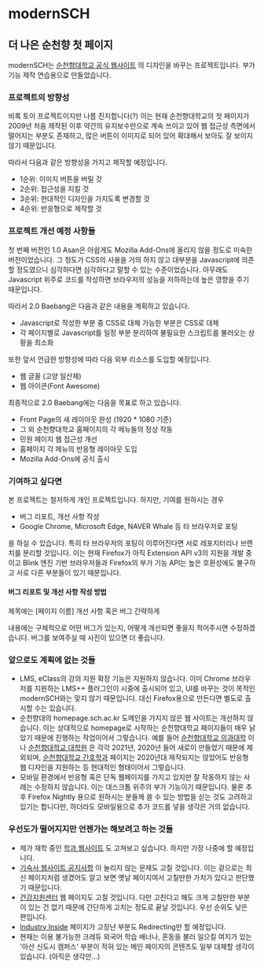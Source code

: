 # modernSCH
## 더 나은 순천향 첫 페이지

modernSCH는 [순천향대학교 공식 웹사이트](https://homepage.sch.ac.kr) 의 디자인을 바꾸는 프로젝트입니다. 부가 기능 제작 연습용으로 만들었습니다.

### 프로젝트의 방향성

비록 토이 프로젝트이지만 나름 진지합니다(?) 이는 현재 순천향대학교의 첫 페이지가 2009년 처음 제작된 이후 약간의 유지보수만으로 계속 쓰이고 있어 웹 접근성 측면에서 떨어지는 부분도 존재하고, 많은 버튼이 이미지로 되어 있어 확대해서 보아도 잘 보이지 않기 때문입니다.

따라서 다음과 같은 방향성을 가지고 제작할 예정입니다.

* 1순위: 이미지 버튼을 버릴 것
* 2순위: 접근성을 지킬 것
* 3순위: 현대적인 디자인을 가지도록 변경할 것
* 4순위: 반응형으로 제작할 것

### 프로젝트 개선 예정 사항들

첫 번째 버전인 1.0 Asan은 아쉽게도 Mozilla Add-Ons에 올리지 않을 정도로 미숙한 버전이었습니다. 그 정도가 CSS의 사용을 거의 하지 않고 대부분을 Javascript에 의존할 정도였으니 심각하다면 심각하다고 말할 수 있는 수준이었습니다. 아무래도 Javascript 위주로 코드를 작성하면 브라우저의 성능을 저하하는데 높은 영향을 주기 때문입니다.

따라서 2.0 Baebang은 다음과 같은 내용을 계획하고 있습니다.

* Javascript로 작성한 부분 중 CSS로 대체 가능한 부분은 CSS로 대체
* 각 페이지별로 Javascript를 일정 부분 분리하여 불필요한 스크립트를 불러오는 상황을 최소화

또한 앞서 언급한 방향성에 따라 다음 외부 리소스를 도입할 예정입니다.

* 웹 글꼴 (고양 일산체)
* 웹 아이콘(Font Awesome)

최종적으로 2.0 Baebang에는 다음을 목표로 하고 있습니다.

* Front Page의 새 레이아웃 완성 (1920 * 1080 기준)
* 그 외 순천향대학교 홈페이지의 각 메뉴들의 정상 작동
* 민원 페이지 웹 접근성 개선
* 홈페이지 각 메뉴의 반응형 레이아웃 도입
* Mozilla Add-Ons에 공식 출시

### 기여하고 싶다면

본 프로젝트는 철저하게 개인 프로젝트입니다. 하지만, 기여를 원하시는 경우

* 버그 리포트, 개선 사항 작성
* Google Chrome, Microsoft Edge, NAVER Whale 등 타 브라우저로 포팅

을 하실 수 있습니다. 특히 타 브라우저의 포팅이 이루어진다면 서로 레포지터리나 브랜치를 분리할 것입니다. 이는 현재 Firefox가 아직 Extension API v3의 지원을 개발 중이고 Blink 엔진 기반 브라우저들과 Firefox의 부가 기능 API는 높은 호환성에도 불구하고 서로 다른 부분들이 있기 때문입니다.

#### 버그 리포트 및 개선 사항 작성 방법

제목에는 [페이지 이름] 개선 사항 혹은 버그 간략하게

내용에는 구체적으로 어떤 버그가 있는지, 어떻게 개선되면 좋을지 적어주시면 수정하겠습니다. 버그를 보여주실 때 사진이 있으면 더 좋습니다.

### 앞으로도 계획에 없는 것들

* LMS, eClass의 강의 지원 확장 기능은 지원하지 않습니다. 이미 Chrome 브라우저를 지원하는 LMS++ 플러그인이 시중에 출시되어 있고, UI를 바꾸는 것이 목적인 modernSCH와는 맞지 않기 때문입니다. 대신 Firefox용으로 만든다면 별도로 출시할 수는 있습니다.
* 순천향대의 homepage.sch.ac.kr 도메인을 가지지 않은 웹 사이트는 개선하지 않습니다. 이는 상대적으로 homepage로 시작하는 순천향대학교 페이지들이 매우 낡았기 때문에 진행하는 작업이어서 그렇습니다. 예를 들어 [순천향대학교 의과대학](https://med.sch.ac.kr) 이나 [순천향대학교 대학원](https://gradu.sch.ac.kr) 은 각각 2021년, 2020년 들어 새로이 만들었기 때문에 제외되며, [순천향대학교 간호학과](https://home.sch.ac.kr/nursing) 페이지는 2020년대 제작되지는 않았어도 반응형 웹 디자인을 지원하는 등 현대적인 형태이어서 그렇습니다.
* 모바일 환경에서 반응형 혹은 단독 웹페이지를 가지고 있지만 잘 작동하지 않는 사례는 수정하지 않습니다. 이는 데스크톱 위주의 부가 기능이기 때문입니다. 물론 추후 Firefox Nightly 용으로 원하시는 분들께 쓸 수 있는 방법을 싣는 것도 고려하고 있기는 합니다만, 하더라도 모바일용으로 추가 코드를 넣을 생각은 거의 없습니다.

### 우선도가 떨어지지만 언젠가는 해보려고 하는 것들

* 제가 재학 중인 [학과 웹사이트](https://homepage.sch.ac.kr/computer) 도 고쳐보고 싶습니다. 하지만 가장 나중에 할 예정입니다.
* [기숙사 웹사이트 공지사항](https://src.sch.ac.kr) 이 눌리지 않는 문제도 고칠 것입니다. 이는 겉으로는 최신 페이지처럼 생겼어도 알고 보면 옛날 페이지여서 고칠만한 가치가 있다고 판단했기 때문입니다.
* [건강지원센터](https://homepage.sch.ac.kr/healthsc/) 웹 페이지도 고칠 것입니다. 다만 고친다고 해도 크게 고칠만한 부분이 있는 건 없기 때문에 간단하게 고치는 정도로 끝날 것입니다. 우선 순위도 낮은 편입니다.
* [Industry Inside](http://industryinside.kr) 페이지가 고장난 부분도 Redirecting만 할 예정입니다.
* 현재는 이용 불가능한 크레듀 외국어 학습 배너나, 혼동을 불러 일으킬 여지가 있는 '아산 신도시 캠퍼스' 부분이 적혀 있는 메인 페이지의 콘텐츠도 일부 대체할 생각이 있습니다. (아직은 생각만...)